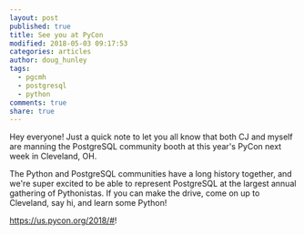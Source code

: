 ```yaml
---
layout: post
published: true
title: See you at PyCon
modified: 2018-05-03 09:17:53
categories: articles
author: doug_hunley
tags:
  - pgcmh
  - postgresql
  - python
comments: true
share: true
---
```


Hey everyone! Just a quick note to let you all know that both CJ and myself are manning the PostgreSQL community booth at this year's PyCon next week in Cleveland, OH.

The Python and PostgreSQL communities have a long history together, and we're super excited to be able to represent PostgreSQL at the largest annual gathering of Pythonistas. If you can make the drive, come on up to Cleveland, say hi, and learn some Python!

https://us.pycon.org/2018/#!
